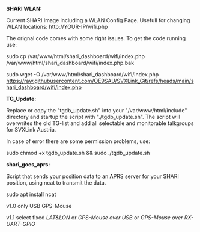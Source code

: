 **SHARI WLAN:**

Current SHARI Image including a WLAN Config Page. Usefull for changing WLAN locations: http://YOUR-IP/wifi.php

The orignal code comes with some right issues. To get the code running use:

sudo cp /var/www/html/shari_dashboard/wifi/index.php /var/www/html/shari_dashboard/wifi/index.php.bak

sudo wget -O /var/www/html/shari_dashboard/wifi/index.php https://raw.githubusercontent.com/OE9SAU/SVXLink_Git/refs/heads/main/shari_dashboard/wifi/index.php

**TG_Update:**

Replace or copy the "tgdb_update.sh" into your "/var/www/html/include" directory and startup the script with "./tgdb_update.sh".
The script will overwrites the old TG-list and add all selectable and monitorable talkgroups for SVXLink Austria.


In case of error there are some permission problems, use:

sudo chmod +x tgdb_update.sh && sudo ./tgdb_update.sh

**shari_goes_aprs:**

Script that sends your position data to an APRS server for your SHARI position, using ncat to transmit the data.

sudo apt install ncat

v1.0 only USB GPS-Mouse

v1.1 select fixed *LAT&LON* or *GPS-Mouse over USB* or *GPS-Mouse over RX-UART-GPIO*
